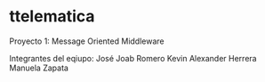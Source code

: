 # ttelematica

Proyecto 1: Message Oriented Middleware

Integrantes del eqiupo: 
José Joab Romero
Kevin Alexander Herrera
Manuela Zapata
